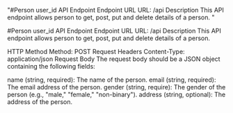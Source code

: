 "#Person user_id API Endpoint Endpoint URL URL: /api Description This API endpoint allows person to get, post, put and delete details of a person. "

#Person user_id API Endpoint Endpoint URL URL: /api Description This API endpoint allows person to get, post, put and delete details of a person.

HTTP Method Method: POST Request Headers Content-Type: application/json Request Body The request body should be a JSON object containing the following fields:

name (string, required): The name of the person. email (string, required): The email address of the person. gender (string, require): The gender of the person (e.g., "male," "female," "non-binary"). address (string, optional): The address of the person.

